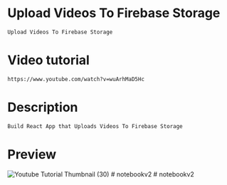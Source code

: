 # Upload Videos To Firebase Storage

    Upload Videos To Firebase Storage

# Video tutorial

    https://www.youtube.com/watch?v=wuArhMaD5Hc

# Description

    Build React App that Uploads Videos To Firebase Storage

# Preview

![Youtube Tutorial Thumbnail (30)](https://user-images.githubusercontent.com/15134835/227016885-229f4c5e-8634-4d5d-9e0e-b802fab17cfc.png "Build React App that Uploads Videos To Firebase Storage")
#   n o t e b o o k v 2  
 #   n o t e b o o k v 2  
 